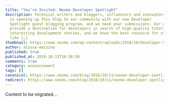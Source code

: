 ```yaml
---
title: "You’re Invited: Nexmo Developer Spotlight"
description: Technical writers and bloggers, influencers and innovators! Nexmo
  is opening up this blog to our community with our new Developer
  Spotlight guest blogging program, and we need your submissions. Our goal is to
  provide a destination for developers in search of high-quality tutorials and
  interesting development stories, and we know the best resource for stories
  like […]
thumbnail: https://www.nexmo.com/wp-content/uploads/2018/10/Developer-Spotlight.png
author: alyssa-mazzina
published: true
published_at: 2018-10-11T16:38:50
comments: true
category: announcement
tags: []
canonical: https://www.nexmo.com/blog/2018/10/11/nexmo-developer-spotlight
redirect: https://www.nexmo.com/blog/2018/10/11/nexmo-developer-spotlight
---
```

Content to be migrated...

